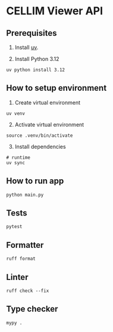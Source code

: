 # CELLIM Viewer API

## Prerequisites

1. Install [uv](https://docs.astral.sh/uv/getting-started/installation/).

2. Install Python 3.12

```shell
uv python install 3.12
```

## How to setup environment

1. Create virtual environment
```shell
uv venv
```

2. Activate virtual environment
```shell
source .venv/bin/activate
```

3. Install dependencies

```shell
# runtime
uv sync
```

## How to run app

```shell
python main.py
```

## Tests

```shell
pytest
```

## Formatter

```shell
ruff format
```

## Linter

```shell
ruff check --fix
```

## Type checker

```shell
mypy .
```
